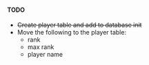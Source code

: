 #### TODO
* ~~Create player table and add to database init~~
* Move the following to the player table:
    * rank
    * max rank
    * player name

